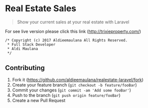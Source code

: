 # Real Estate Sales
> Show your current sales at your real estate with Laravel

For see live version please click this link (http://trixieproperty.com/)

```
/* Copyright (c) 2017 Aldieemaulana All Rights Reserved.
 * Full Stack Developer
 * Aldi Maulana 
 */
 ```

## Contributing
1. Fork it (<https://github.com/aldieemaulana/realestate-laravel/fork>)
2. Create your feature branch (`git checkout -b feature/fooBar`)
3. Commit your changes (`git commit -am 'Add some fooBar'`)
4. Push to the branch (`git push origin feature/fooBar`)
5. Create a new Pull Request
